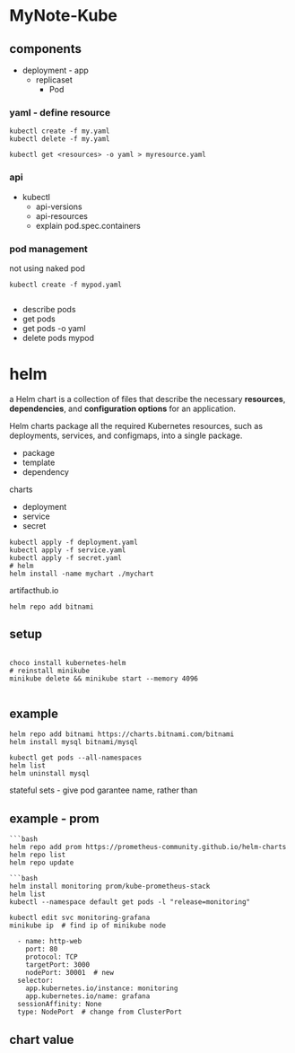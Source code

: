 # MyNote-Kube


## components

* deployment - app
    * replicaset
        * Pod



### yaml - define resource

```
kubectl create -f my.yaml
kubectl delete -f my.yaml

kubectl get <resources> -o yaml > myresource.yaml

```


### api

* kubectl 
    * api-versions
    * api-resources
    * explain pod.spec.containers


 ### pod management
 
 not using naked pod
 ```
 kubectl create -f mypod.yaml
 
 
 ```
 * describe pods
 * get pods
 * get pods <podname> -o yaml
 *  delete pods mypod


# helm
a Helm chart is a collection of files that describe the necessary **resources**, **dependencies**, and **configuration options** for an application.

Helm charts package all the required Kubernetes resources, such as deployments, services, and configmaps, into a single package.
* package
* template
* dependency

charts
* deployment
* service
* secret
```shell
kubectl apply -f deployment.yaml
kubectl apply -f service.yaml
kubectl apply -f secret.yaml
# helm
helm install -name mychart ./mychart

```
artifacthub.io



```
helm repo add bitnami 
```
## setup

```shell

choco install kubernetes-helm
# reinstall minikube
minikube delete && minikube start --memory 4096


```
## example
```
helm repo add bitnami https://charts.bitnami.com/bitnami
helm install mysql bitnami/mysql

kubectl get pods --all-namespaces
helm list
helm uninstall mysql 
```
stateful sets - give pod garantee name, rather than 

 ## example - prom
 ```
```bash
helm repo add prom https://prometheus-community.github.io/helm-charts
helm repo list
helm repo update

```bash
helm install monitoring prom/kube-prometheus-stack
helm list
kubectl --namespace default get pods -l "release=monitoring"

kubectl edit svc monitoring-grafana
minikube ip  # find ip of minikube node
```

```
  - name: http-web
    port: 80
    protocol: TCP
    targetPort: 3000
    nodePort: 30001  # new
  selector:
    app.kubernetes.io/instance: monitoring
    app.kubernetes.io/name: grafana
  sessionAffinity: None
  type: NodePort  # change from ClusterPort
```

## chart value


<!--stackedit_data:
eyJoaXN0b3J5IjpbLTE0ODc5ODE0MjgsMjY1MjQ4Mzk2LDc1OD
Q0NjM1NSwtNzEwMTkyNjUyLC0yMjI4MTI4MjEsMTE3NzE1MDc2
NywxMTkzMTM3NDU1LC0xOTU1MjM1NzcsODg4MDQxNjgyLDc0Nj
EzNzMzNSwtODUzOTM2NzkxLC0zNzQxODc0NTIsMTQ2ODUyOTMx
MSwtMTE0NzQzNjkzNCwtNTkzNTUzNDIxLC05OTgyNDE4MzJdfQ
==
-->